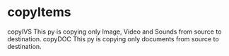 # copyItems
copyIVS
    This py is copying only Image, Video and Sounds from source to destination.
copyDOC
    This py is copying only documents from source to destination.